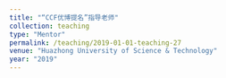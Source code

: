```yaml
---
title: "“CCF优博提名”指导老师"
collection: teaching
type: "Mentor"
permalink: /teaching/2019-01-01-teaching-27
venue: "Huazhong University of Science & Technology"
year: "2019"
---
```

